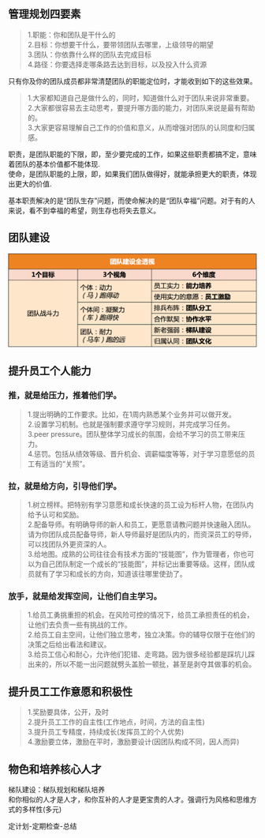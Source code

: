 ﻿
## 管理规划四要素
>1.职能：你和团队是干什么的  
>2.目标：你想要干什么，要带领团队去哪里，上级领导的期望  
>3.团队：你依靠什么样的团队去完成目标  
>4.路径：你要选择走哪条路去达到目标，以及投入什么资源  

只有你及你的团队成员都非常清楚团队的职能定位时，才能收到如下的这些效果。  
>1.大家都知道自己是做什么的，同时，知道做什么对于团队来说非常重要。  
>2.大家都很容易去主动思考，要提升哪方面的能力，对团队来说是最有帮助的。  
>3.大家更容易理解自己工作的价值和意义，从而增强对团队的认同度和归属感。  

职责，是团队职能的下限，即，至少要完成的工作，如果这些职责都搞不定，意味着团队的基本价值都不能体现.  
使命，是团队职能的上限，即，如果我们团队做得好，就能承担更大的职责，体现出更大的价值.  

基本职责解决的是“团队生存”问题，而使命解决的是“团队幸福”问题。对于有的人来说，看不到幸福的希望，则生存也将失去意义。  

## 团队建设
![avatar](../images/booknotes/团队建设.png)

## 提升员工个人能力  
### 推，就是给压力，推着他们学。
>1.提出明确的工作要求。比如，在1周内熟悉某个业务并可以做开发。  
>2.设置学习机制。也就是强制要求遵守学习规则，并完成学习任务。  
>3.peer pressure。团队整体学习成长的氛围，会给不学习的员工带来压力。  
>4.惩罚。包括从绩效等级、晋升机会、调薪幅度等等，对于学习意愿低的员工有适当的“关照”。  
### 拉，就是给方向，引导他们学。
>1.树立榜样。把特别有学习意愿和成长快速的员工设为标杆人物，在团队内给予认可和奖励。  
>2.配备导师。有明确导师的新人和员工，更愿意请教问题并快速融入团队。请为你团队成员配备导师，新人导师最好是团队内的，而资深员工的导师，可以找团队外更资深的人。  
>3.给地图。成熟的公司往往会有技术方面的“技能图”，作为管理者，你也可以为自己团队制定一个成长的“技能图”，并标记出重要等级。这样，团队成员就有了学习和成长的方向，知道该往哪里使劲了。  
### 放手，就是给发挥空间，让他们自主学习。
>1.给员工勇挑重担的机会。在风险可控的情况下，给员工承担责任的机会，让他们去负责一些有挑战的工作。  
>2.给员工自主空间，让他们独立思考，独立决策。你的辅导仅限于在他们的决策之后给出看法和建议。  
>3.给员工信心和耐心，允许他们犯错、走弯路。因为很多经验都是踩坑儿踩出来的，所以不能一出问题就劈头盖脸一顿批，甚至是剥夺其做事的机会。  

## 提升员工工作意愿和积极性
>1.奖励要具体，公开，及时  
>2.提升员工工作的自主性(工作地点，时间，方法的自主性)  
>3.提升员工专精度，持续成长(发挥员工的个人优势)  
>4.激励要立体，激励在平时，激励要设计(因团队构成不同，因人而异)

## 物色和培养核心人才
梯队建设：梯队规划和梯队培养  
和你相似的人才是人才，和你互补的人才是更宝贵的人才。强调行为风格和思维方式的多样性(多元)  


定计划-定期检查-总结

